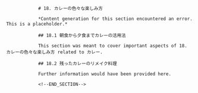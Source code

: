 
                # 18. カレーの色々な楽しみ方
                
                *Content generation for this section encountered an error. This is a placeholder.*
                
                ## 18.1 朝食から夕食までカレーの活用法
                
                This section was meant to cover important aspects of 18. カレーの色々な楽しみ方 related to カレー.
                
                ## 18.2 残ったカレーのリメイク料理
                
                Further information would have been provided here.
                
                <!--END_SECTION-->
                